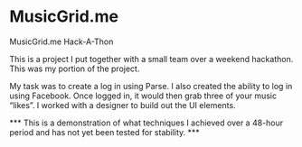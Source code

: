 MusicGrid.me
============

MusicGrid.me Hack-A-Thon

This is a project I put together with a small team over a weekend hackathon. This was my portion of the project. 

My task was to create a log in using Parse. I also created the ability to log in using Facebook. Once logged in, it would then grab three of your music “likes”. I worked with a designer to build out the UI elements.

*** This is a demonstration of what techniques I achieved over a 48-hour period and has not yet been tested for stability. ***